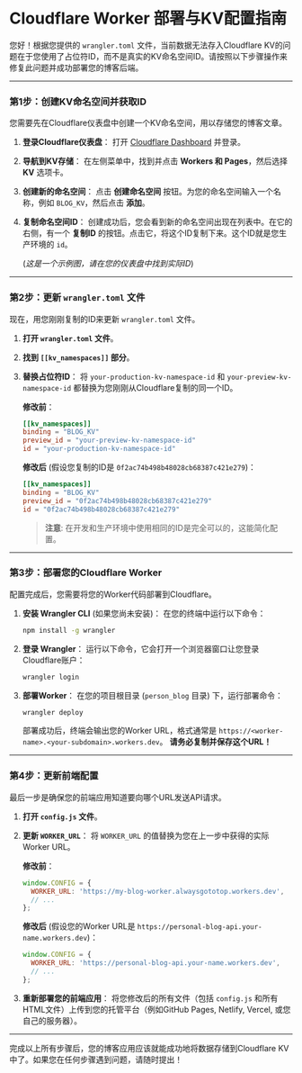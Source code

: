 # Cloudflare Worker 部署与KV配置指南

您好！根据您提供的 `wrangler.toml` 文件，当前数据无法存入Cloudflare KV的问题在于您使用了占位符ID，而不是真实的KV命名空间ID。请按照以下步骤操作来修复此问题并成功部署您的博客后端。

---

### 第1步：创建KV命名空间并获取ID

您需要先在Cloudflare仪表盘中创建一个KV命名空间，用以存储您的博客文章。

1.  **登录Cloudflare仪表盘**：
    打开 [Cloudflare Dashboard](https://dash.cloudflare.com/) 并登录。

2.  **导航到KV存储**：
    在左侧菜单中，找到并点击 **Workers 和 Pages**，然后选择 **KV** 选项卡。

3.  **创建新的命名空间**：
    点击 **创建命名空间** 按钮。为您的命名空间输入一个名称，例如 `BLOG_KV`，然后点击 **添加**。

4.  **复制命名空间ID**：
    创建成功后，您会看到新的命名空间出现在列表中。在它的右侧，有一个 **复制ID** 的按钮。点击它，将这个ID复制下来。这个ID就是您生产环境的 `id`。

     (*这是一个示例图，请在您的仪表盘中找到实际ID*)

---

### 第2步：更新 `wrangler.toml` 文件

现在，用您刚刚复制的ID来更新 `wrangler.toml` 文件。

1.  **打开 `wrangler.toml` 文件**。

2.  **找到 `[[kv_namespaces]]` 部分**。

3.  **替换占位符ID**：
    将 `your-production-kv-namespace-id` 和 `your-preview-kv-namespace-id` 都替换为您刚刚从Cloudflare复制的同一个ID。

    **修改前**：
    ```toml
    [[kv_namespaces]]
    binding = "BLOG_KV"
    preview_id = "your-preview-kv-namespace-id"
    id = "your-production-kv-namespace-id"
    ```

    **修改后** (假设您复制的ID是 `0f2ac74b498b48028cb68387c421e279`)：
    ```toml
    [[kv_namespaces]]
    binding = "BLOG_KV"
    preview_id = "0f2ac74b498b48028cb68387c421e279"
    id = "0f2ac74b498b48028cb68387c421e279"
    ```
    > **注意**: 在开发和生产环境中使用相同的ID是完全可以的，这能简化配置。

---

### 第3步：部署您的Cloudflare Worker

配置完成后，您需要将您的Worker代码部署到Cloudflare。

1.  **安装 Wrangler CLI** (如果您尚未安装)：
    在您的终端中运行以下命令：
    ```bash
    npm install -g wrangler
    ```

2.  **登录 Wrangler**：
    运行以下命令，它会打开一个浏览器窗口让您登录Cloudflare账户：
    ```bash
    wrangler login
    ```

3.  **部署Worker**：
    在您的项目根目录 (`person_blog` 目录) 下，运行部署命令：
    ```bash
    wrangler deploy
    ```

    部署成功后，终端会输出您的Worker URL，格式通常是 `https://<worker-name>.<your-subdomain>.workers.dev`。
    **请务必复制并保存这个URL！**

---

### 第4步：更新前端配置

最后一步是确保您的前端应用知道要向哪个URL发送API请求。

1.  **打开 `config.js` 文件**。

2.  **更新 `WORKER_URL`**：
    将 `WORKER_URL` 的值替换为您在上一步中获得的实际Worker URL。

    **修改前**：
    ```javascript
    window.CONFIG = {
      WORKER_URL: 'https://my-blog-worker.alwaysgototop.workers.dev',
      // ...
    };
    ```

    **修改后** (假设您的Worker URL是 `https://personal-blog-api.your-name.workers.dev`)：
    ```javascript
    window.CONFIG = {
      WORKER_URL: 'https://personal-blog-api.your-name.workers.dev',
      // ...
    };
    ```

3.  **重新部署您的前端应用**：
    将您修改后的所有文件（包括 `config.js` 和所有HTML文件）上传到您的托管平台（例如GitHub Pages, Netlify, Vercel, 或您自己的服务器）。

---

完成以上所有步骤后，您的博客应用应该就能成功地将数据存储到Cloudflare KV中了。如果您在任何步骤遇到问题，请随时提出！